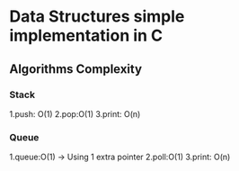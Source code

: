 # Data Structures simple implementation in C

## Algorithms Complexity

### Stack
1.push: O(1)
2.pop:O(1)
3.print: O(n)

### Queue
1.queue:O(1) -> Using 1 extra pointer
2.poll:O(1)
3.print: O(n)

